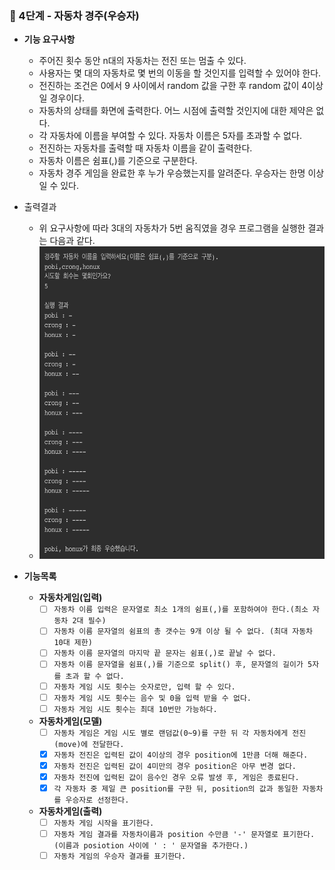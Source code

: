 ### 🚀 4단계 - 자동차 경주(우승자)
- **기능 요구사항**
  - 주어진 횟수 동안 n대의 자동차는 전진 또는 멈출 수 있다.
  - 사용자는 몇 대의 자동차로 몇 번의 이동을 할 것인지를 입력할 수 있어야 한다.
  - 전진하는 조건은 0에서 9 사이에서 random 값을 구한 후 random 값이 4이상일 경우이다.
  - 자동차의 상태를 화면에 출력한다. 어느 시점에 출력할 것인지에 대한 제약은 없다.
  - 각 자동차에 이름을 부여할 수 있다. 자동차 이름은 5자를 초과할 수 없다.
  - 전진하는 자동차를 출력할 때 자동차 이름을 같이 출력한다.
  - 자동차 이름은 쉼표(,)를 기준으로 구분한다.
  - 자동차 경주 게임을 완료한 후 누가 우승했는지를 알려준다. 우승자는 한명 이상일 수 있다.


- 출력결과
  - 위 요구사항에 따라 3대의 자동차가 5번 움직였을 경우 프로그램을 실행한 결과는 다음과 같다.
  - <img alt="img.png" height="500" src="racingresult.png" width="500"/>


- **기능목록**
  - **자동차게임(입력)**
    -[ ] `자동차 이름 입력은 문자열로 최소 1개의 쉼표(,)를 포함하여야 한다.(최소 자동차 2대 필수)`
    -[ ] `자동차 이름 문자열의 쉼표의 총 갯수는 9개 이상 될 수 없다. (최대 자동차 10대 제한)`
    -[ ] `자동차 이름 문자열의 마지막 끝 문자는 쉼표(,)로 끝날 수 없다.`
    -[ ] `자동차 이름 문자열을 쉼표(,)를 기준으로 split() 후, 문자열의 길이가 5자를 초과 할 수 없다.`
    -[ ] `자동차 게임 시도 횟수는 숫자로만, 입력 할 수 있다.`
    -[ ] `자동차 게임 시도 횟수는 음수 및 0을 입력 받을 수 없다.`
    -[ ] `자동차 게임 시도 횟수는 최대 10번만 가능하다.`
 
  - **자동차게임(모델)**
    -[ ] `자동차 게임은 게임 시도 별로 랜덤값(0~9)를 구한 뒤 각 자동차에게 전진(move)에 전달한다.`
    -[x] `자동차 전진은 입력된 값이 4이상의 경우 position에 1만큼 더해 해준다.`
    -[x] `자동차 전진은 입력된 값이 4미만의 경우 position은 아무 변경 없다. `
    -[x] `자동차 전진에 입력된 값이 음수인 경우 오류 발생 후, 게임은 종료된다.`
    -[x] `각 자동차 중 제일 큰 position를 구한 뒤, position의 값과 동일한 자동차를 우승자로 선정한다.`

  - **자동차게임(출력)**
    -[ ] `자동차 게임 시작을 표기한다.`
    -[ ] `자동차 게임 결과를 자동차이름과 position 수만큼 '-' 문자열로 표기한다. (이름과 posiotion 사이에 ' : ' 문자열을 추가한다.)`
    -[ ] `자동차 게임의 우승자 결과를 표기한다.`
